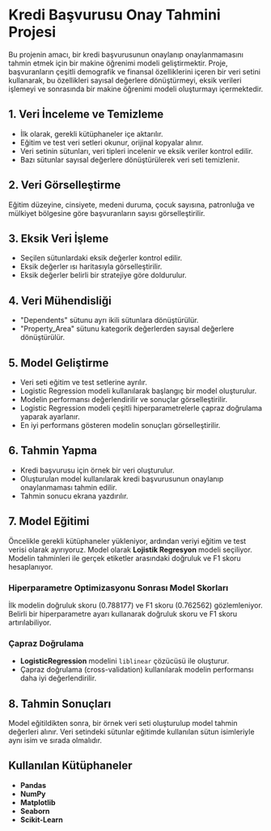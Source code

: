 # Kredi Başvurusu Onay Tahmini Projesi

Bu projenin amacı, bir kredi başvurusunun onaylanıp onaylanmamasını tahmin etmek için bir makine öğrenimi modeli geliştirmektir. Proje, başvuranların çeşitli demografik ve finansal özelliklerini içeren bir veri setini kullanarak, bu özellikleri sayısal değerlere dönüştürmeyi, eksik verileri işlemeyi ve sonrasında bir makine öğrenimi modeli oluşturmayı içermektedir.

## 1. Veri İnceleme ve Temizleme

- İlk olarak, gerekli kütüphaneler içe aktarılır.
- Eğitim ve test veri setleri okunur, orijinal kopyalar alınır.
- Veri setinin sütunları, veri tipleri incelenir ve eksik veriler kontrol edilir.
- Bazı sütunlar sayısal değerlere dönüştürülerek veri seti temizlenir.

## 2. Veri Görselleştirme

Eğitim düzeyine, cinsiyete, medeni duruma, çocuk sayısına, patronluğa ve mülkiyet bölgesine göre başvuranların sayısı görselleştirilir.

## 3. Eksik Veri İşleme

- Seçilen sütunlardaki eksik değerler kontrol edilir.
- Eksik değerler ısı haritasıyla görselleştirilir.
- Eksik değerler belirli bir stratejiye göre doldurulur.

## 4. Veri Mühendisliği

- "Dependents" sütunu ayrı ikili sütunlara dönüştürülür.
- "Property_Area" sütunu kategorik değerlerden sayısal değerlere dönüştürülür.

## 5. Model Geliştirme

- Veri seti eğitim ve test setlerine ayrılır.
- Logistic Regression modeli kullanılarak başlangıç bir model oluşturulur.
- Modelin performansı değerlendirilir ve sonuçlar görselleştirilir.
- Logistic Regression modeli çeşitli hiperparametrelerle çapraz doğrulama yaparak ayarlanır.
- En iyi performans gösteren modelin sonuçları görselleştirilir.

## 6. Tahmin Yapma

- Kredi başvurusu için örnek bir veri oluşturulur.
- Oluşturulan model kullanılarak kredi başvurusunun onaylanıp onaylanmaması tahmin edilir.
- Tahmin sonucu ekrana yazdırılır.

## 7. Model Eğitimi

Öncelikle gerekli kütüphaneler yükleniyor, ardından veriyi eğitim ve test verisi olarak ayırıyoruz. Model olarak **Lojistik Regresyon** modeli seçiliyor. Modelin tahminleri ile gerçek etiketler arasındaki doğruluk ve F1 skoru hesaplanıyor.

### Hiperparametre Optimizasyonu Sonrası Model Skorları

İlk modelin doğruluk skoru (0.788177) ve F1 skoru (0.762562) gözlemleniyor. Belirli bir hiperparametre ayarı kullanarak doğruluk skoru ve F1 skoru artırılabiliyor.

### Çapraz Doğrulama

- **LogisticRegression** modelini `liblinear` çözücüsü ile oluşturur.
- Çapraz doğrulama (cross-validation) kullanılarak modelin performansı daha iyi değerlendirilir.

## 8. Tahmin Sonuçları

Model eğitildikten sonra, bir örnek veri seti oluşturulup model tahmin değerleri alınır. Veri setindeki sütunlar eğitimde kullanılan sütun isimleriyle aynı isim ve sırada olmalıdır.



## Kullanılan Kütüphaneler

- **Pandas**
- **NumPy**
- **Matplotlib**
- **Seaborn**
- **Scikit-Learn**
